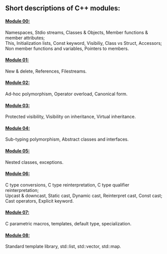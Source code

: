 <h2> Short descriptions of C++ modules: </h2>
<p><a href="https://github.com/REDISKA88/CPP_Modules/tree/main/Module_00"> <h4> Module 00: </h4> </a></p> 
Namespaces, Stdio streams, Classes & Objects, Member functions & member attributes; <br>
This, Initialization lists, Const keyword, Visibiliy, Class vs Struct, Accessors;<br>
Non member functions and variables, Pointers to members.<br>
<p><a href="https://github.com/REDISKA88/CPP_Modules/tree/main/Module_01"> <h4> Module 01: </h4> </a></p> 
New & delete, References, Filestreams. <br>
<p><a href="https://github.com/REDISKA88/CPP_Modules/tree/main/Module_02"> <h4> Module 02: </h4> </a></p> 
Ad-hoc polymorphism, Operator overload, Canonical form. <br>
<p><a href="https://github.com/REDISKA88/CPP_Modules/tree/main/Module_03"> <h4> Module 03: </h4> </a></p> 
Protected visibility, Visibility on inheritance, Virtual inheritance. <br>
<p><a href="https://github.com/REDISKA88/CPP_Modules/tree/main/Module_04"> <h4> Module 04: </h4> </a></p> 
Sub-typing polymorphism, Abstract classes and interfaces. <br>
<p><a href="https://github.com/REDISKA88/CPP_Modules/tree/main/Module_05"> <h4> Module 05: </h4> </a></p> 
Nested classes, exceptions. <br>
<p><a href="https://github.com/REDISKA88/CPP_Modules/tree/main/Module_06"> <h4> Module 06: </h4> </a></p> 
C type conversions, C type reinterpretation, C type qualifier reinterpretation; <br>
Upcast & downcast, Static cast, Dynamic cast, Reinterpret cast, Const cast; <br>
Cast operators, Explicit keyword. <br>
<p><a href="https://github.com/REDISKA88/CPP_Modules/tree/main/Module_07"> <h4> Module 07: </h4> </a></p> 
C parametric macros, templates, default type, specialization. <br>
<p><a href="https://github.com/REDISKA88/CPP_Modules/tree/main/Module_08"> <h4> Module 08: </h4> </a></p> 
Standard template library, std::list, std::vector, std::map. <br>
